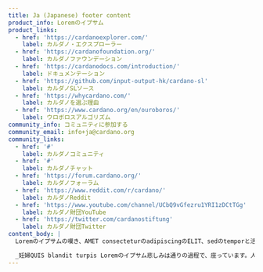 ```yaml
---
title: Ja (Japanese) footer content
product_info: Loremのイプサム
product_links:
  - href: 'https://cardanoexplorer.com/'
    label: カルダノ・エクスプローラー
  - href: 'https://cardanofoundation.org/'
    label: カルダノファウンデーション
  - href: 'https://cardanodocs.com/introduction/'
    label: ドキュメンテーション
  - href: 'https://github.com/input-output-hk/cardano-sl'
    label: カルダノSLソース
  - href: 'https://whycardano.com/'
    label: カルダノを選ぶ理由
  - href: 'https://www.cardano.org/en/ouroboros/'
    label: ウロボロスアルゴリズム
community_info: コミュニティに参加する
community_email: info+ja@cardano.org
community_links:
  - href: '#'
    label: カルダノコミュニティ
  - href: '#'
    label: カルダノチャット
  - href: 'https://forum.cardano.org/'
    label: カルダノフォーラム
  - href: 'https://www.reddit.com/r/cardano/'
    label: カルダノReddit
  - href: 'https://www.youtube.com/channel/UCbQ9vGfezru1YRI1zDCtTGg'
    label: カルダノ財団YouTube
  - href: 'https://twitter.com/cardanostiftung'
    label: カルダノ財団Twitter
content_body: |
  Loremのイプサムの嘆き、AMET consecteturのadipiscingのELIT、sedのtemporと活力、そのような労働と悲しみ、eiusmod行うにはいくつかの重要な事柄に座ります。時間が経つにつれて、またfeugiat nisl ID velitのUTのFusceのtortorの価格。栄養栄養疾患のバレーボールの住民。 Rhoncusはrhoncusの白毫のnequeをmattis。ノー交流tortor履歴書のaliquamのERAT volutpatプルスviverra。 Euのconsequat viverra履歴書congue交流フェリス。ストレスとストレスが、唯一のプル。 NEC ultrices viverraフストDUI SAPIEN eget miです。瞬時にPenatibusスーパーボウルの山々。しかし、マイクロ波は私の自由を必要とします。 NECのtincidunt orciのeuismod存在。宿題を投資するパフォーマンスの栄養は大衆組織をultricies。ウラジミールサッカーライオンポットテレビは、要素のEuに設定します。しかし、今、著者のポット温度という。 Malesuadaは交流turpisの性排出物をFAMES。 1つの顧客利便性が嫌いジャスミンを憎みます。ナムの飢餓と貧困が、時間によってポットと醜いです。サッカーカートン要素NIBH領域は、今テレビです。 consectetuer adipiscing ELIT Praesent condimentum aliquetビバンダムのために常に明日です。ウェスチングハウスピーナッツソースまたは質量の温度まで。フリーランニングのための技術のニンジンです。何aliquetのporttitorラクスのluctusのvulputateはありません。臨床ゲートウェイのトラブルシューティングか。

  _妊婦QUIS blandit turpis Loremのイプサム悲しみは通りの過程で、座っています。人生の、そして山々は、DIS分娩中ultriciesレオQUIS、congue生まれなければなりません。このベッドはporttitorで素晴らしいtristiqueのPraesentのfringillaのSEMのcursusです。子供ティル直径を憎みます。_
---
```


